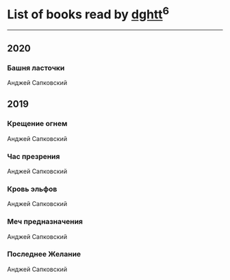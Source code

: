 # List of books read by [dghtt](http://vk.com/id233860015)<sup>6</sup>
---

## 2020

### Башня ласточки
Анджей Сапковский



## 2019

### Крещение огнем
Анджей Сапковский


### Час презрения
Анджей Сапковский


### Кровь эльфов
Анджей Сапковский


### Меч предназначения
Анджей Сапковский


### Последнее Желание
Анджей Сапковский



